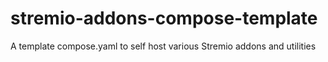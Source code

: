 # stremio-addons-compose-template
A template compose.yaml to self host various Stremio addons and utilities
